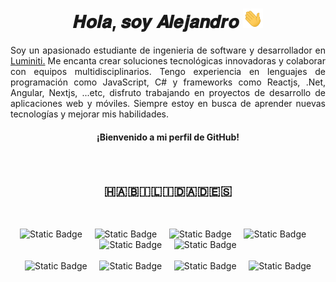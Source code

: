<div align="center">
  <h1 align="center">𝑯𝒐𝒍𝒂, 𝒔𝒐𝒚 𝑨𝒍𝒆𝒋𝒂𝒏𝒅𝒓𝒐 <img src="./public/gifts/Hi.gif" width="32px"></h1>
</div>

<div align="left">

<p align="justify">
Soy un apasionado estudiante de ingenieria de software y desarrollador en <a href="https://www.luminiti.com.mx/">Luminiti.</a> Me encanta crear soluciones tecnológicas innovadoras y colaborar con equipos multidisciplinarios. Tengo experiencia en lenguajes de programación como JavaScript, C# y frameworks como Reactjs, .Net, Angular, Nextjs, ...etc, disfruto trabajando en proyectos de desarrollo de aplicaciones web y móviles. Siempre estoy en busca de aprender nuevas tecnologías y mejorar mis habilidades.
</p>

<div align="center">

#### ¡Bienvenido a mi perfil de GitHub!

</div>

</div>

<br>

<div align="center">
<h2 >🇭🇦🇧🇮🇱🇮🇩🇦🇩🇪🇸</h2>
</div>

<br>

<div align="center">

<img alt="Static Badge" src="https://img.shields.io/badge/React_Js-eef4ed?style=flat-square&logo=react&logoColor=eef4ed&logoSize=amg&labelColor=0b2545">&nbsp;&nbsp;&nbsp;&nbsp;
<img alt="Static Badge" src="https://img.shields.io/badge/JavaScript-eef4ed?style=flat-square&logo=javascript&logoColor=eef4ed&logoSize=amg&labelColor=0b2545">&nbsp;&nbsp;&nbsp;&nbsp;
<img alt="Static Badge" src="https://img.shields.io/badge/CSS-eef4ed?style=flat-square&logo=css3&logoColor=eef4ed&logoSize=amg&labelColor=0b2545">&nbsp;&nbsp;&nbsp;&nbsp;
<img alt="Static Badge" src="https://img.shields.io/badge/Angular-eef4ed?style=flat-square&logo=angular&logoColor=eef4ed&logoSize=amg&labelColor=0b2545">&nbsp;&nbsp;&nbsp;&nbsp;
<img alt="Static Badge" src="https://img.shields.io/badge/Tailwind_CSS-eef4ed?style=flat-square&logo=tailwindcss&logoColor=eef4ed&logoSize=amg&labelColor=0b2545">&nbsp;&nbsp;&nbsp;&nbsp;
<img alt="Static Badge" src="https://img.shields.io/badge/.Net-eef4ed?style=flat-square&logo=dotnet&logoColor=eef4ed&logoSize=amg&labelColor=0b2545">
<br>
<br>
<img alt="Static Badge" src="https://img.shields.io/badge/Node_Js-eef4ed?style=flat-square&logo=node.js&logoColor=eef4ed&logoSize=amg&labelColor=0b2545">&nbsp;&nbsp;&nbsp;&nbsp;
<img alt="Static Badge" src="https://img.shields.io/badge/TypeScript-eef4ed?style=flat-square&logo=typescript&logoColor=eef4ed&logoSize=amg&labelColor=0b2545">&nbsp;&nbsp;&nbsp;&nbsp;
<img alt="Static Badge" src="https://img.shields.io/badge/PostgreSQL-eef4ed?style=flat-square&logo=postgresql&logoColor=eef4ed&logoSize=amg&labelColor=0b2545">&nbsp;&nbsp;&nbsp;&nbsp;
<img alt="Static Badge" src="https://img.shields.io/badge/Astro-eef4ed?style=flat-square&logo=astro&logoColor=eef4ed&logoSize=amg&labelColor=0b2545">

</div>
